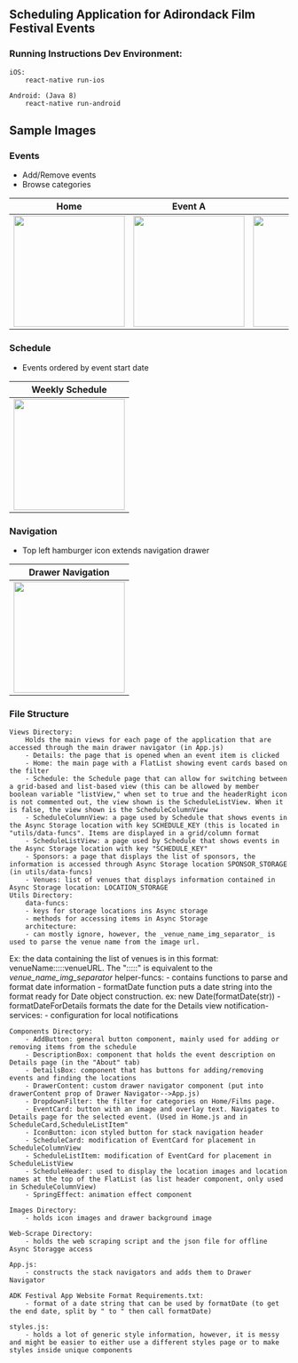 ## Scheduling Application for Adirondack Film Festival Events

### Running Instructions Dev Environment:

	iOS:
		react-native run-ios

	Android: (Java 8)
		react-native run-android



## Sample Images

### Events

- Add/Remove events
- Browse categories

| Home | Event A | Event B | Event C | Filtering |
| :---: | :---: | :---: | :---: | :---: |
| <img src="https://user-images.githubusercontent.com/38144750/90810671-59371800-e2f1-11ea-8da6-4b0f1acb9bfe.png" width="200"> | <img src="https://user-images.githubusercontent.com/38144750/90810635-49b7cf00-e2f1-11ea-8873-da602d5332cb.png" width="200"> | <img src="https://user-images.githubusercontent.com/38144750/90810654-51777380-e2f1-11ea-81c0-873d1a8ed5a8.png" width="200"> | <img src="https://user-images.githubusercontent.com/38144750/90810667-5805eb00-e2f1-11ea-887a-e8166d51aac0.png" width="200"> | <img src="https://user-images.githubusercontent.com/38144750/90810669-589e8180-e2f1-11ea-94cf-3f4d0463cbaa.png" width="200"> |

### Schedule
- Events ordered by event start date

| Weekly Schedule |
| :---: |
| <img src="https://user-images.githubusercontent.com/38144750/90810635-49b7cf00-e2f1-11ea-8873-da602d5332cb.png" width=200> |

### Navigation

- Top left hamburger icon extends navigation drawer

| Drawer Navigation | 
| :---: |
| <img src="https://user-images.githubusercontent.com/38144750/90810668-589e8180-e2f1-11ea-9124-65d34ea0cc51.png" width="200"> | 

### File Structure
	Views Directory:
		Holds the main views for each page of the application that are accessed through the main drawer navigator (in App.js)
		- Details: the page that is opened when an event item is clicked
		- Home: the main page with a FlatList showing event cards based on the filter
		- Schedule: the Schedule page that can allow for switching between a grid-based and list-based view (this can be allowed by member boolean variable "listView," when set to true and the headerRight icon is not commented out, the view shown is the ScheduleListView. When it is false, the view shown is the ScheduleColumnView
		- ScheduleColumnView: a page used by Schedule that shows events in the Async Storage location with key SCHEDULE_KEY (this is located in "utils/data-funcs". Items are displayed in a grid/column format
		- ScheduleListView: a page used by Schedule that shows events in the Async Storage location with key "SCHEDULE_KEY"
		- Sponsors: a page that displays the list of sponsors, the information is accessed through Async Storage location SPONSOR_STORAGE (in utils/data-funcs)
		- Venues: list of venues that displays information contained in Async Storage location: LOCATION_STORAGE
	Utils Directory:
		data-funcs:
		- keys for storage locations ins Async storage
		- methods for accessing items in Async Storage
		architecture:
		- can mostly ignore, however, the _venue_name_img_separator_ is used to parse the venue name from the image url.
Ex: the data containing the list of venues is in this format: venueName:::::venueURL. The ":::::" is equivalent to the _venue_name_img_separator_
		helper-funcs:
		- contains functions to parse and format date information
		- formatDate function puts a date string into the format ready for Date object construction. ex: new Date(formatDate(str))
		- formatDateForDetails formats the date for the Details view
		notification-services:
		- configuration for local notifications

	Components Directory:
		- AddButton: general button component, mainly used for adding or removing items from the schedule
		- DescriptionBox: component that holds the event description on Details page (in the "About" tab)
		- DetailsBox: component that has buttons for adding/removing events and finding the locations
		- DrawerContent: custom drawer navigator component (put into drawerContent prop of Drawer Navigator-->App.js)
		- DropdownFilter: the filter for categories on Home/Films page.
		- EventCard: button with an image and overlay text. Navigates to Details page for the selected event. (Used in Home.js and in ScheduleCard,ScheduleListItem"
		- IconButton: icon styled button for stack navigation header
		- ScheduleCard: modification of EventCard for placement in ScheduleColumnView
		- ScheduleListItem: modification of EventCard for placement in ScheduleListView
		- ScheduleHeader: used to display the location images and location names at the top of the FlatList (as list header component, only used in ScheduleColumnView)
		- SpringEffect: animation effect component

	Images Directory:
		- holds icon images and drawer background image

	Web-Scrape Directory:
		- holds the web scraping script and the json file for offline Async Storagge access

	App.js:
		- constructs the stack navigators and adds them to Drawer Navigator

	ADK Festival App Website Format Requirements.txt:
		- format of a date string that can be used by formatDate (to get the end date, split by " to " then call formatDate)

	styles.js:
		- holds a lot of generic style information, however, it is messy and might be easier to either use a different styles page or to make styles inside unique components
		
